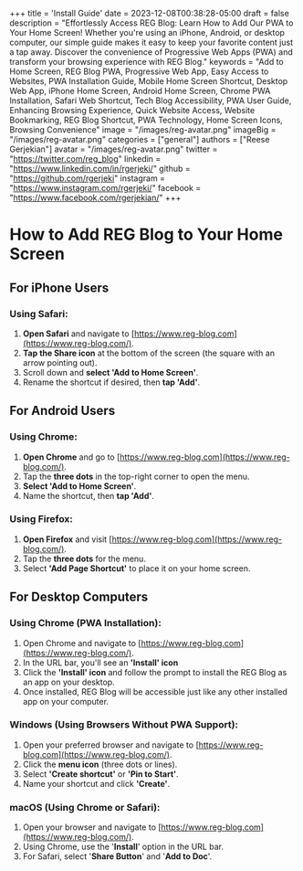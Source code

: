 +++
title = 'Install Guide'
date = 2023-12-08T00:38:28-05:00
draft = false
description = "Effortlessly Access REG Blog: Learn How to Add Our PWA to Your Home Screen! Whether you're using an iPhone, Android, or desktop computer, our simple guide makes it easy to keep your favorite content just a tap away. Discover the convenience of Progressive Web Apps (PWA) and transform your browsing experience with REG Blog."
keywords = "Add to Home Screen, REG Blog PWA, Progressive Web App, Easy Access to Websites, PWA Installation Guide, Mobile Home Screen Shortcut, Desktop Web App, iPhone Home Screen, Android Home Screen, Chrome PWA Installation, Safari Web Shortcut, Tech Blog Accessibility, PWA User Guide, Enhancing Browsing Experience, Quick Website Access, Website Bookmarking, REG Blog Shortcut, PWA Technology, Home Screen Icons, Browsing Convenience"
image = "/images/reg-avatar.png"
imageBig = "/images/reg-avatar.png"
categories = ["general"]
authors = ["Reese Gerjekian"]
avatar = "/images/reg-avatar.png"
twitter = "https://twitter.com/reg_blog"
linkedin = "https://www.linkedin.com/in/rgerjeki/"
github = "https://github.com/rgerjeki"
instagram = "https://www.instagram.com/rgerjeki/"
facebook = "https://www.facebook.com/rgerjekian/"
+++

How to Add REG Blog to Your Home Screen
=======================================

For iPhone Users
----------------

### Using Safari:

1.  **Open Safari** and navigate to [https://www.reg-blog.com](https://www.reg-blog.com/).
2.  **Tap the Share icon** at the bottom of the screen (the square with an arrow pointing out).
3.  Scroll down and **select 'Add to Home Screen'**.
4.  Rename the shortcut if desired, then **tap 'Add'**.

For Android Users
-----------------

### Using Chrome:

1.  **Open Chrome** and go to [https://www.reg-blog.com](https://www.reg-blog.com/).
2.  Tap the **three dots** in the top-right corner to open the menu.
3.  **Select 'Add to Home Screen'**.
4.  Name the shortcut, then **tap 'Add'**.

### Using Firefox:

1.  **Open Firefox** and visit [https://www.reg-blog.com](https://www.reg-blog.com/).
2.  Tap the **three dots** for the menu.
3.  Select **'Add Page Shortcut'** to place it on your home screen.

For Desktop Computers
---------------------

### Using Chrome (PWA Installation):

1.  Open Chrome and navigate to [https://www.reg-blog.com](https://www.reg-blog.com/).
2.  In the URL bar, you'll see an **'Install' icon**
3.  Click the **'Install' icon** and follow the prompt to install the REG Blog as an app on your desktop.
4.  Once installed, REG Blog will be accessible just like any other installed app on your computer.

### Windows (Using Browsers Without PWA Support):

1.  Open your preferred browser and navigate to [https://www.reg-blog.com](https://www.reg-blog.com/).
2.  Click the **menu icon** (three dots or lines).
3.  Select **'Create shortcut'** or **'Pin to Start'**.
4.  Name your shortcut and click **'Create'**.

### macOS (Using Chrome or Safari):

1.  Open your browser and navigate to [https://www.reg-blog.com](https://www.reg-blog.com/).
2.  Using Chrome, use the '**Install**' option in the URL bar.
3.  For Safari, select '**Share Button**' and '**Add to Doc**'.